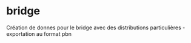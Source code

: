 # bridge
Création de donnes pour le bridge avec des distributions particulières - exportation au format pbn
